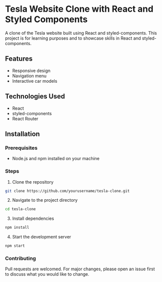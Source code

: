 # Tesla Website Clone with React and Styled Components

A clone of the Tesla website built using React and styled-components. This project is for learning purposes and to showcase skills in React and styled-components.

## Features
- Responsive design
- Navigation menu
- Interactive car models

## Technologies Used

- React
- styled-components
- React Router

## Installation

### Prerequisites

- Node.js and npm installed on your machine

### Steps

1. Clone the repository

```bash
git clone https://github.com/yourusername/tesla-clone.git
```
2. Navigate to the project directory
```bash
cd tesla-clone
```
3. Install dependencies
```bash
npm install
```
4. Start the development server
```bash
npm start
```
### Contributing
 Pull requests are welcomed. For major changes, please open an issue first to discuss what you would like to change.

